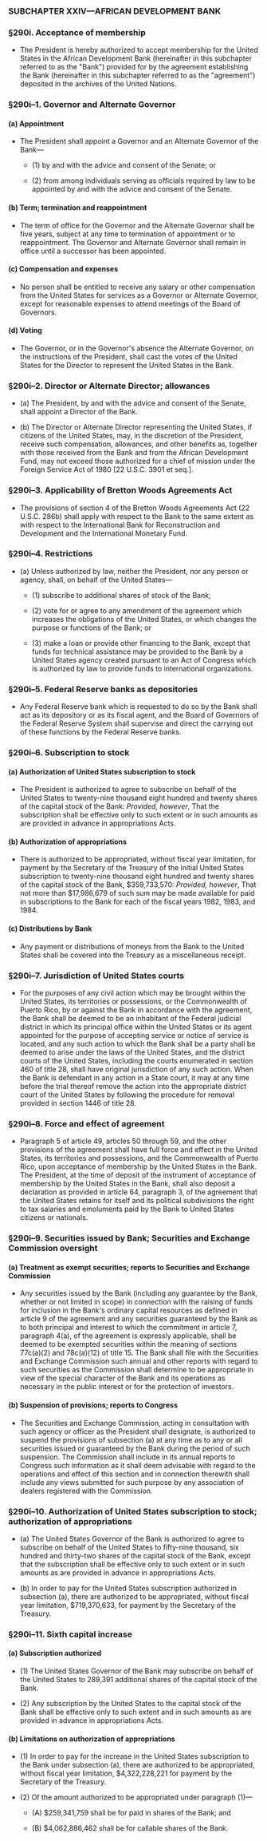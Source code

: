 ### SUBCHAPTER XXIV—AFRICAN DEVELOPMENT BANK

### §290i. Acceptance of membership
* The President is hereby authorized to accept membership for the United States in the African Development Bank (hereinafter in this subchapter referred to as the "Bank") provided for by the agreement establishing the Bank (hereinafter in this subchapter referred to as the "agreement") deposited in the archives of the United Nations.

### §290i–1. Governor and Alternate Governor
#### (a) Appointment
* The President shall appoint a Governor and an Alternate Governor of the Bank—

  * (1) by and with the advice and consent of the Senate; or

  * (2) from among individuals serving as officials required by law to be appointed by and with the advice and consent of the Senate.

#### (b) Term; termination and reappointment
* The term of office for the Governor and the Alternate Governor shall be five years, subject at any time to termination of appointment or to reappointment. The Governor and Alternate Governor shall remain in office until a successor has been appointed.

#### (c) Compensation and expenses
* No person shall be entitled to receive any salary or other compensation from the United States for services as a Governor or Alternate Governor, except for reasonable expenses to attend meetings of the Board of Governors.

#### (d) Voting
* The Governor, or in the Governor's absence the Alternate Governor, on the instructions of the President, shall cast the votes of the United States for the Director to represent the United States in the Bank.

### §290i–2. Director or Alternate Director; allowances
* (a) The President, by and with the advice and consent of the Senate, shall appoint a Director of the Bank.

* (b) The Director or Alternate Director representing the United States, if citizens of the United States, may, in the discretion of the President, receive such compensation, allowances, and other benefits as, together with those received from the Bank and from the African Development Fund, may not exceed those authorized for a chief of mission under the Foreign Service Act of 1980 [22 U.S.C. 3901 et seq.].

### §290i–3. Applicability of Bretton Woods Agreements Act
* The provisions of section 4 of the Bretton Woods Agreements Act (22 U.S.C. 286b) shall apply with respect to the Bank to the same extent as with respect to the International Bank for Reconstruction and Development and the International Monetary Fund.

### §290i–4. Restrictions
* (a) Unless authorized by law, neither the President, nor any person or agency, shall, on behalf of the United States—

  * (1) subscribe to additional shares of stock of the Bank;

  * (2) vote for or agree to any amendment of the agreement which increases the obligations of the United States, or which changes the purpose or functions of the Bank; or

  * (3) make a loan or provide other financing to the Bank, except that funds for technical assistance may be provided to the Bank by a United States agency created pursuant to an Act of Congress which is authorized by law to provide funds to international organizations.

### §290i–5. Federal Reserve banks as depositories
* Any Federal Reserve bank which is requested to do so by the Bank shall act as its depository or as its fiscal agent, and the Board of Governors of the Federal Reserve System shall supervise and direct the carrying out of these functions by the Federal Reserve banks.

### §290i–6. Subscription to stock
#### (a) Authorization of United States subscription to stock
* The President is authorized to agree to subscribe on behalf of the United States to twenty-nine thousand eight hundred and twenty shares of the capital stock of the Bank: _Provided, however_, That the subscription shall be effective only to such extent or in such amounts as are provided in advance in appropriations Acts.

#### (b) Authorization of appropriations
* There is authorized to be appropriated, without fiscal year limitation, for payment by the Secretary of the Treasury of the initial United States subscription to twenty-nine thousand eight hundred and twenty shares of the capital stock of the Bank, $359,733,570: _Provided, however_, That not more than $17,986,679 of such sum may be made available for paid in subscriptions to the Bank for each of the fiscal years 1982, 1983, and 1984.

#### (c) Distributions by Bank
* Any payment or distributions of moneys from the Bank to the United States shall be covered into the Treasury as a miscellaneous receipt.

### §290i–7. Jurisdiction of United States courts
* For the purposes of any civil action which may be brought within the United States, its territories or possessions, or the Commonwealth of Puerto Rico, by or against the Bank in accordance with the agreement, the Bank shall be deemed to be an inhabitant of the Federal judicial district in which its principal office within the United States or its agent appointed for the purpose of accepting service or notice of service is located, and any such action to which the Bank shall be a party shall be deemed to arise under the laws of the United States, and the district courts of the United States, including the courts enumerated in section 460 of title 28, shall have original jurisdiction of any such action. When the Bank is defendant in any action in a State court, it may at any time before the trial thereof remove the action into the appropriate district court of the United States by following the procedure for removal provided in section 1446 of title 28.

### §290i–8. Force and effect of agreement
* Paragraph 5 of article 49, articles 50 through 59, and the other provisions of the agreement shall have full force and effect in the United States, its territories and possessions, and the Commonwealth of Puerto Rico, upon acceptance of membership by the United States in the Bank. The President, at the time of deposit of the instrument of acceptance of membership by the United States in the Bank, shall also deposit a declaration as provided in article 64, paragraph 3, of the agreement that the United States retains for itself and its political subdivisions the right to tax salaries and emoluments paid by the Bank to United States citizens or nationals.

### §290i–9. Securities issued by Bank; Securities and Exchange Commission oversight
#### (a) Treatment as exempt securities; reports to Securities and Exchange Commission
* Any securities issued by the Bank (including any guarantee by the Bank, whether or not limited in scope) in connection with the raising of funds for inclusion in the Bank's ordinary capital resources as defined in article 9 of the agreement and any securities guaranteed by the Bank as to both principal and interest to which the commitment in article 7, paragraph 4(a), of the agreement is expressly applicable, shall be deemed to be exempted securities within the meaning of sections 77c(a)(2) and 78c(a)(12) of title 15. The Bank shall file with the Securities and Exchange Commission such annual and other reports with regard to such securities as the Commission shall determine to be appropriate in view of the special character of the Bank and its operations as necessary in the public interest or for the protection of investors.

#### (b) Suspension of provisions; reports to Congress
* The Securities and Exchange Commission, acting in consultation with such agency or officer as the President shall designate, is authorized to suspend the provisions of subsection (a) at any time as to any or all securities issued or guaranteed by the Bank during the period of such suspension. The Commission shall include in its annual reports to Congress such information as it shall deem advisable with regard to the operations and effect of this section and in connection therewith shall include any views submitted for such purpose by any association of dealers registered with the Commission.

### §290i–10. Authorization of United States subscription to stock; authorization of appropriations
* (a) The United States Governor of the Bank is authorized to agree to subscribe on behalf of the United States to fifty-nine thousand, six hundred and thirty-two shares of the capital stock of the Bank, except that the subscription shall be effective only to such extent or in such amounts as are provided in advance in appropriations Acts.

* (b) In order to pay for the United States subscription authorized in subsection (a), there are authorized to be appropriated, without fiscal year limitation, $719,370,633, for payment by the Secretary of the Treasury.

### §290i–11. Sixth capital increase
#### (a) Subscription authorized
* (1) The United States Governor of the Bank may subscribe on behalf of the United States to 289,391 additional shares of the capital stock of the Bank.

* (2) Any subscription by the United States to the capital stock of the Bank shall be effective only to such extent and in such amounts as are provided in advance in appropriations Acts.

#### (b) Limitations on authorization of appropriations
* (1) In order to pay for the increase in the United States subscription to the Bank under subsection (a), there are authorized to be appropriated, without fiscal year limitation, $4,322,228,221 for payment by the Secretary of the Treasury.

* (2) Of the amount authorized to be appropriated under paragraph (1)—

  * (A) $259,341,759 shall be for paid in shares of the Bank; and

  * (B) $4,062,886,462 shall be for callable shares of the Bank.